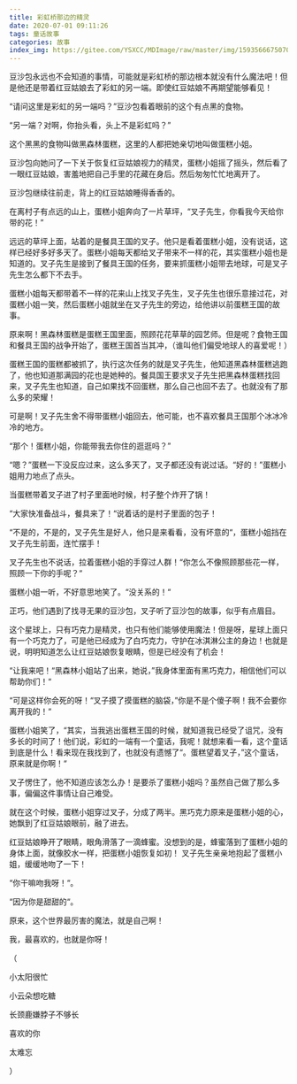 ```yaml
---
title: 彩虹桥那边的精灵
date: 2020-07-01 09:11:26
tags: 童话故事
categories: 故事
index_img: https://gitee.com/YSXCC/MDImage/raw/master/img/1593566675070.jpeg
---
```

豆沙包永远也不会知道的事情，可能就是彩虹桥的那边根本就没有什么魔法吧！但是他还是带着红豆姑娘去了彩虹的另一端。即使红豆姑娘不再期望能够看见！

“请问这里是彩虹的另一端吗？”豆沙包看着眼前的这个有点黑的食物。

“另一端？对啊，你抬头看，头上不是彩虹吗？”

这个黑黑的食物叫做黑森林蛋糕，这里的人都把她亲切地叫做蛋糕小姐。

豆沙包向她问了一下关于恢复红豆姑娘视力的精灵，蛋糕小姐摇了摇头，然后看了一眼红豆姑娘，害羞地把自己手里的花藏在身后。然后匆匆忙忙地离开了。

豆沙包继续往前走，背上的红豆姑娘睡得香香的。

在离村子有点远的山上，蛋糕小姐奔向了一片草坪，“叉子先生，你看我今天给你带的花！”

远远的草坪上面，站着的是餐具王国的叉子。他只是看着蛋糕小姐，没有说话，这样已经好多好多天了。蛋糕小姐每天都给叉子带来不一样的花，其实蛋糕小姐也是知道的。叉子先生是接到了餐具王国的任务，要来抓蛋糕小姐带去地球，可是叉子先生怎么都下不去手。

蛋糕小姐每天都带着不一样的花来山上找叉子先生，叉子先生也很乐意接过花，对蛋糕小姐一笑，然后蛋糕小姐就坐在叉子先生的旁边，给他讲以前蛋糕王国的故事。

原来啊！黑森林蛋糕是蛋糕王国里面，照顾花花草草的园艺师。但是呢？食物王国和餐具王国的战争开始了，蛋糕王国首当其冲，（谁叫他们偏受地球人的喜爱呢！）

蛋糕王国的蛋糕都被抓了，执行这次任务的就是叉子先生，他知道黑森林蛋糕逃跑了，他也知道那满园的花也是她种的。餐具国王要求叉子先生把黑森林蛋糕找回来，叉子先生也知道，自己如果找不回蛋糕，那么自己也回不去了。也就没有了那么多的荣耀！

可是啊！叉子先生舍不得带蛋糕小姐回去，他可能，也不喜欢餐具王国那个冰冰冷冷的地方。

“那个！蛋糕小姐，你能带我去你住的逛逛吗？”

“嗯？”蛋糕一下没反应过来，这么多天了，叉子都还没有说过话。“好的！”蛋糕小姐用力地点了点头。

当蛋糕带着叉子进了村子里面地时候，村子整个炸开了锅！

“大家快准备战斗，餐具来了！“说着话的是村子里面的包子！

“不是的，不是的，叉子先生是好人，他只是来看看，没有坏意的“，蛋糕小姐挡在叉子先生前面，连忙摆手！

叉子先生也不说话，拉着蛋糕小姐的手穿过人群！“你怎么不像照顾那些花一样，照顾一下你的手呢？“

蛋糕小姐一听，不好意思地笑了。“没关系的！“

正巧，他们遇到了找寻无果的豆沙包，叉子听了豆沙包的故事，似乎有点眉目。

这个星球上，只有巧克力是精灵，也只有他们能够使用魔法！但是呀，星球上面只有一个巧克力了，可是他已经成为了白巧克力，守护在冰淇淋公主的身边！也就是说，明明知道怎么让红豆姑娘恢复眼睛，但是已经没有了机会！

“让我来吧！“黑森林小姐站了出来，她说，”我身体里面有黑巧克力，相信他们可以帮助你们！“

“可是这样你会死的呀！“叉子摸了摸蛋糕的脑袋，”你是不是个傻子啊！我不会要你离开我的！“

蛋糕小姐笑了，“其实，当我逃出蛋糕王国的时候，就知道我已经受了诅咒，没有多长的时间了！他们说，彩虹的一端有一个童话，我呢！就想来看一看，这个童话到底是什么！看来现在我找到了，也就没有遗憾了“。蛋糕望着叉子，”这个童话，原来就是你啊！“

叉子愣住了，他不知道应该怎么办！是要杀了蛋糕小姐吗？虽然自己做了那么多事，偏偏这件事情让自己难受。

就在这个时候，蛋糕小姐穿过叉子，分成了两半。黑巧克力原来是蛋糕小姐的心，她飘到了红豆姑娘眼前，融了进去。

红豆姑娘睁开了眼睛，眼角滑落了一滴蜂蜜。没想到的是，蜂蜜落到了蛋糕小姐的身体上面，就像胶水一样，把蛋糕小姐恢复如初！
叉子先生亲亲地抱起了蛋糕小姐，缓缓地吻了一下！

“你干嘛吻我呀！“。

“因为你是甜甜的“。

原来，这个世界最厉害的魔法，就是自己啊！

我，最喜欢的，也就是你呀！

（

小太阳很忙

小云朵想吃糖

长颈鹿嫌脖子不够长

喜欢的你	

太难忘

）